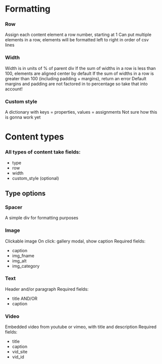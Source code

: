 # Formatting

### Row
Assign each content element a row number, starting at 1
Can put multiple elements in a row, elements will be formatted left to right in order of csv lines

### Width
Width is in units of % of parent div
If the sum of widths in a row is less than 100, elements are aligned center by default
If the sum of widths in a row is greater than 100 (including padding + margins), return an error
Default margins and padding are not factored in to percentage so take that into account!

### Custom style
A dictionary with keys = properties, values = assignments
Not sure how this is gonna work yet


# Content types

### All types of content take fields:
* type
* row
* width
* custom_style (optional)

## Type options

### Spacer
A simple div for formatting purposes

### Image
Clickable image
On click: gallery modal, show caption
Required fields:
* caption
* img_fname
* img_alt
* img_category

### Text
Header and/or paragraph
Required fields:
* title AND/OR
* caption

### Video
Embedded video from youtube or vimeo, with title and description
Required fields:
* title
* caption
* vid_site
* vid_id
